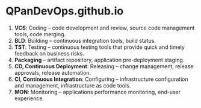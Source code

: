# QPanDevOps.github.io

1. **VCS**: Coding – code development and review, source code management tools, code merging.
2. **BLD**: Building – continuous integration tools, build status.
3. **TST**: Testing – continuous testing tools that provide quick and timely feedback on business risks.
4. **Packaging** – artifact repository, application pre-deployment staging.
5. **CD, Continuous Deployment**: Releasing – change management, release approvals, release automation.
6. **CI, Continuous Integration**: Configuring – infrastructure configuration and management, infrastructure as code tools.
7. **MON**: Monitoring – applications performance monitoring, end-user experience.
